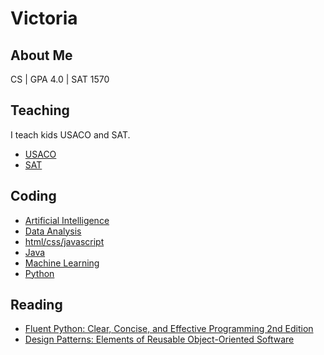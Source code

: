 # Victoria

## About Me
CS | GPA 4.0 | SAT 1570

## Teaching
I teach kids USACO and SAT.
- [USACO](https://usaco.guide/)
- [SAT](https://satsuite.collegeboard.org/sat)
  
## Coding
- [Artificial Intelligence]()
- [Data Analysis]()
- [html/css/javascript]()
- [Java]()
- [Machine Learning]()
- [Python]()
  
## Reading
- [Fluent Python: Clear, Concise, and Effective Programming 2nd Edition]()
- [Design Patterns: Elements of Reusable Object-Oriented Software]()
